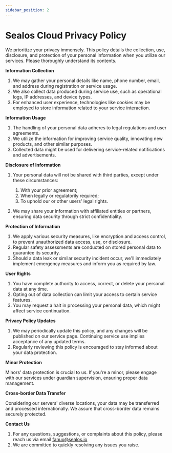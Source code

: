 ```yaml
---
sidebar_position: 2
---
```


# Sealos Cloud Privacy Policy

We prioritize your privacy immensely. This policy details the collection, use, disclosure, and protection of your
personal information when you utilize our services. Please thoroughly understand its contents.

**Information Collection**

1. We may gather your personal details like name, phone number, email, and address during registration or service usage.
2. We also collect data produced during service use, such as operational logs, IP addresses, and device types.
3. For enhanced user experience, technologies like cookies may be employed to store information related to your service
   interaction.

**Information Usage**

1. The handling of your personal data adheres to legal regulations and user agreements.
2. We utilize the information for improving service quality, innovating new products, and other similar purposes.
3. Collected data might be used for delivering service-related notifications and advertisements.

**Disclosure of Information**

1. Your personal data will not be shared with third parties, except under these circumstances:

    1. With your prior agreement;
    2. When legally or regulatorily required;
    3. To uphold our or other users' legal rights.

2. We may share your information with affiliated entities or partners, ensuring data security through strict
   confidentiality.

**Protection of Information**

1. We apply various security measures, like encryption and access control, to prevent unauthorized data access, use, or
   disclosure.
2. Regular safety assessments are conducted on stored personal data to guarantee its security.
3. Should a data leak or similar security incident occur, we'll immediately implement emergency measures and inform you
   as required by law.

**User Rights**

1. You have complete authority to access, correct, or delete your personal data at any time.
2. Opting out of data collection can limit your access to certain service features.
3. You may request a halt in processing your personal data, which might affect service continuation.

**Privacy Policy Updates**

1. We may periodically update this policy, and any changes will be published on our service page. Continuing service use
   implies acceptance of any updated terms.
2. Regularly reviewing this policy is encouraged to stay informed about your data protection.

**Minor Protection**

Minors' data protection is crucial to us. If you're a minor, please engage with our services under guardian supervision,
ensuring proper data management.

**Cross-border Data Transfer**

Considering our servers' diverse locations, your data may be transferred and processed internationally. We assure that
cross-border data remains securely protected.

**Contact Us**

1. For any questions, suggestions, or complaints about this policy, please reach us via email fanux@sealos.io
2. We are committed to quickly resolving any issues you raise.